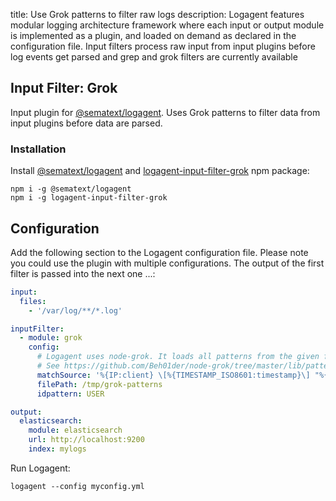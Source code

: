 title: Use Grok patterns to filter raw logs 
description: Logagent features modular logging architecture framework where each input or output module is implemented as a plugin, and loaded on demand as declared in the configuration file. Input filters process raw input from input plugins before log events get parsed and grep and grok filters are currently available

## Input Filter: Grok

Input plugin for [@sematext/logagent](http://sematext.com/logagent/). Uses Grok patterns to filter data from input plugins before data are parsed.

### Installation 

Install [@sematext/logagent](https://www.npmjs.com/package/@sematext/logagent) and [logagent-input-filter-grok](https://www.npmjs.com/package/logagent-input-filter-grok) npm package: 

```
npm i -g @sematext/logagent
npm i -g logagent-input-filter-grok
```

## Configuration

Add the following section to the Logagent configuration file. Please note you could use the plugin with multiple configurations. The output of the first filter is passed into the next one ...:

```yaml
input: 
  files:
    - '/var/log/**/*.log'

inputFilter:
  - module: grok
    config:
      # Logagent uses node-grok. It loads all patterns from the given file. Using 'matchSource' parameter it is possiible to define a custom pattern.
      # See https://github.com/Beh01der/node-grok/tree/master/lib/patterns for patterns loaded at start
      matchSource: '%{IP:client} \[%{TIMESTAMP_ISO8601:timestamp}\] "%{WORD:method} %{URIHOST:site}%{URIPATHPARAM:url}" %{INT:code} %{INT:request} %{INT:response} - %{NUMBER:took} \[%{DATA:cache}\] "%{DATA:mtag}" "%{DATA:agent}"'
      filePath: /tmp/grok-patterns
      idpattern: USER

output:
  elasticsearch:
    module: elasticsearch
    url: http://localhost:9200
    index: mylogs
```


Run Logagent: 
```
logagent --config myconfig.yml 
```
